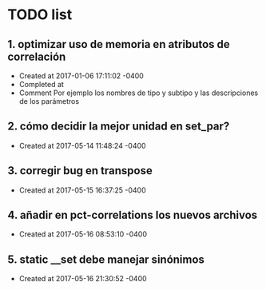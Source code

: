 # TODO list
## 1. optimizar uso de memoria en atributos de correlación
- Created at   2017-01-06 17:11:02 -0400
- Completed at 
- Comment      Por ejemplo los nombres de tipo y subtipo y las descripciones de los parámetros

## 2. cómo decidir la mejor unidad en set_par?
- Created at   2017-05-14 11:48:24 -0400

## 3. corregir bug en transpose
- Created at   2017-05-15 16:37:25 -0400

## 4. añadir en pct-correlations los nuevos archivos
- Created at   2017-05-16 08:53:10 -0400

## 5. static __set debe manejar sinónimos
- Created at   2017-05-16 21:30:52 -0400

